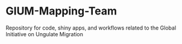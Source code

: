 # GIUM-Mapping-Team
Repository for code, shiny apps, and workflows related to the Global Initiative on Ungulate Migration

